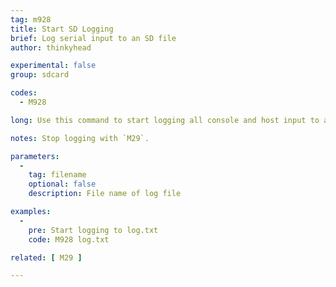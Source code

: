 ```yaml
---
tag: m928
title: Start SD Logging
brief: Log serial input to an SD file
author: thinkyhead

experimental: false
group: sdcard

codes:
  - M928

long: Use this command to start logging all console and host input to an SD file while still operating the machine.

notes: Stop logging with `M29`.

parameters:
  -
    tag: filename
    optional: false
    description: File name of log file

examples:
  -
    pre: Start logging to log.txt
    code: M928 log.txt

related: [ M29 ]

---
```

